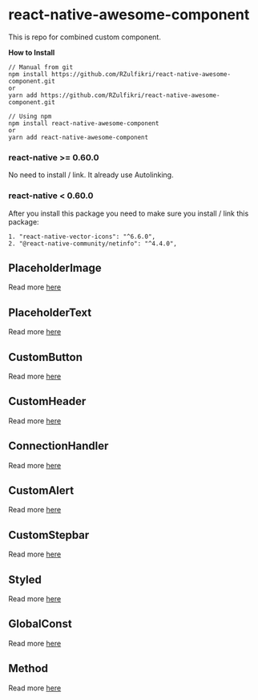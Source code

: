 # react-native-awesome-component
This is repo for combined custom component. 

**How to Install**
```
// Manual from git
npm install https://github.com/RZulfikri/react-native-awesome-component.git
or
yarn add https://github.com/RZulfikri/react-native-awesome-component.git

// Using npm
npm install react-native-awesome-component
or
yarn add react-native-awesome-component
```

### react-native >= 0.60.0
No need to install / link. It already use Autolinking.

### react-native < 0.60.0
After you install this package you need to make sure you install / link this package:
```
1. "react-native-vector-icons": "^6.6.0",
2. "@react-native-community/netinfo": "^4.4.0",
```

## PlaceholderImage
Read more [here](./doc/placeholder-image.md)

## PlaceholderText
Read more [here](./doc/placeholder-text.md)

## CustomButton
Read more [here](./doc/custom-button.md)

## CustomHeader
Read more [here](./doc/custom-header.md)

## ConnectionHandler
Read more [here](./doc/connection-handler.md)

## CustomAlert
Read more [here](./doc/custom-alert.md)

## CustomStepbar
Read more [here](./doc/custom-step-bar.md)

## Styled
Read more [here](./doc/styled.md)

## GlobalConst
Read more [here](./doc/global-const.md)

## Method
Read more [here](./doc/method.md)

